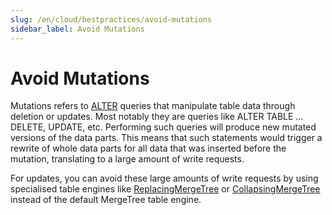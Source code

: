 ```yaml
---
slug: /en/cloud/bestpractices/avoid-mutations
sidebar_label: Avoid Mutations
---
```


# Avoid Mutations

Mutations refers to [ALTER](/docs/en/sql-reference/statements/alter/) queries that manipulate table data through deletion or updates. Most notably they are queries like ALTER TABLE … DELETE, UPDATE, etc. Performing such queries will produce new mutated versions of the data parts. This means that such statements would trigger a rewrite of whole data parts for all data that was inserted before the mutation, translating to a large amount of write requests.

For updates, you can avoid these large amounts of write requests by using specialised table engines like [ReplacingMergeTree](/docs/en/engines/table-engines/mergetree-family/replacingmergetree.md) or [CollapsingMergeTree](/docs/en/engines/table-engines/mergetree-family/collapsingmergetree.md) instead of the default MergeTree table engine.
